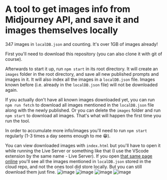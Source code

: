 # A tool to get images info from Midjourney API, and save it and images themselves locally

347 images in `localDB.json` and counting. It's over 1GB of images already!

First you'll need to download this repository (you can also clone it with git of course).

Afterwards to start it up, run `npm start` in its root directory. It will create an `images` folder in the root directory, and save all new published prompts and images in it. It will also index all the images in a `localDB.json` file. Images known before (i.e. already in the `localDB.json` file) will not be downloaded again.

If you actually don't have all known images downloaded yet, you can run `npm run fetch` to download all images mentioned in the `localDB.json` file along with the newly published. Or you can delete the `images` folder and run `npm start` to download all images. That's what will happen the first time you run the tool.

In order to accumulate more info/images you'll need to run `npm start` regularly (1-3 times a day seems enough to me 😁).

You can view downloaded images with `index.html` but you'll have to open it while running the Live Server or something like that (I use the VScode extension by the same name - Live Server). If you open [that same page online](https://unibreakfast.github.io/midjourney-showcase/) you'll see all the images mentioned in `localDB.json` stored in the cloud repo, and not the ones tool did store locally. But you can still download them just fine.
![image](https://user-images.githubusercontent.com/19654456/193405974-4b918d10-d625-463a-bbe2-ef42e3898dbc.png)
![image](https://user-images.githubusercontent.com/19654456/193406017-7fcaac3d-b8c2-4c6f-aa31-4ba576d629e3.png)
![image](https://user-images.githubusercontent.com/19654456/193406044-7a4fb427-91af-493b-a11a-570adf0d9ac4.png)
![image](https://user-images.githubusercontent.com/19654456/193406069-420f1b12-c4af-4cbf-9f39-a54bd67bd1b7.png)
